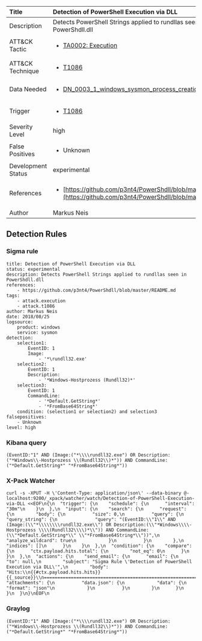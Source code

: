 | Title                | Detection of PowerShell Execution via DLL                                                                                                                                                 |
|:---------------------|:------------------------------------------------------------------------------------------------------------------------------------------------------------|
| Description          | Detects PowerShell Strings applied to rundllas seen in PowerShdll.dll                                                                                                                                           |
| ATT&amp;CK Tactic    | <ul><li>[TA0002: Execution](https://attack.mitre.org/tactics/TA0002)</li></ul>  |
| ATT&amp;CK Technique | <ul><li>[T1086](https://attack.mitre.org/tactics/T1086)</li></ul>                             |
| Data Needed          | <ul><li>[DN_0003_1_windows_sysmon_process_creation](../Data_Needed/DN_0003_1_windows_sysmon_process_creation.md)</li></ul>                                                         |
| Trigger              | <ul><li>[T1086](../Triggering/T1086.md)</li></ul>  |
| Severity Level       | high                                                                                                                                                 |
| False Positives      | <ul><li>Unknown</li></ul>                                                                  |
| Development Status   | experimental                                                                                                                                                |
| References           | <ul><li>[https://github.com/p3nt4/PowerShdll/blob/master/README.md](https://github.com/p3nt4/PowerShdll/blob/master/README.md)</li></ul>                                                          |
| Author               | Markus Neis                                                                                                                                                |


## Detection Rules

### Sigma rule

```
title: Detection of PowerShell Execution via DLL
status: experimental
description: Detects PowerShell Strings applied to rundllas seen in PowerShdll.dll
references:
    - https://github.com/p3nt4/PowerShdll/blob/master/README.md
tags:
    - attack.execution
    - attack.t1086
author: Markus Neis
date: 2018/08/25
logsource:
    product: windows
    service: sysmon
detection:
    selection1:
        EventID: 1
        Image:
            - '*\rundll32.exe'
    selection2:
        EventID: 1
        Description:
            - '*Windows-Hostprozess (Rundll32)*'
    selection3:
        EventID: 1
        CommandLine:
            - '*Default.GetString*'
            - '*FromBase64String*'
    condition: (selection1 or selection2) and selection3
falsepositives:
    - Unknown
level: high

```





### Kibana query

```
(EventID:"1" AND (Image:("*\\\\rundll32.exe") OR Description:("*Windows\\-Hostprozess \\(Rundll32\\)*")) AND CommandLine:("*Default.GetString*" "*FromBase64String*"))
```





### X-Pack Watcher

```
curl -s -XPUT -H \'Content-Type: application/json\' --data-binary @- localhost:9200/_xpack/watcher/watch/Detection-of-PowerShell-Execution-via-DLL <<EOF\n{\n  "trigger": {\n    "schedule": {\n      "interval": "30m"\n    }\n  },\n  "input": {\n    "search": {\n      "request": {\n        "body": {\n          "size": 0,\n          "query": {\n            "query_string": {\n              "query": "(EventID:\\"1\\" AND (Image:(\\"*\\\\\\\\rundll32.exe\\") OR Description:(\\"*Windows\\\\-Hostprozess \\\\(Rundll32\\\\)*\\")) AND CommandLine:(\\"*Default.GetString*\\" \\"*FromBase64String*\\"))",\n              "analyze_wildcard": true\n            }\n          }\n        },\n        "indices": []\n      }\n    }\n  },\n  "condition": {\n    "compare": {\n      "ctx.payload.hits.total": {\n        "not_eq": 0\n      }\n    }\n  },\n  "actions": {\n    "send_email": {\n      "email": {\n        "to": null,\n        "subject": "Sigma Rule \'Detection of PowerShell Execution via DLL\'",\n        "body": "Hits:\\n{{#ctx.payload.hits.hits}}{{_source}}\\n================================================================================\\n{{/ctx.payload.hits.hits}}",\n        "attachments": {\n          "data.json": {\n            "data": {\n              "format": "json"\n            }\n          }\n        }\n      }\n    }\n  }\n}\nEOF\n
```





### Graylog

```
(EventID:"1" AND (Image:("*\\\\rundll32.exe") OR Description:("*Windows\\-Hostprozess \\(Rundll32\\)*")) AND CommandLine:("*Default.GetString*" "*FromBase64String*"))
```

